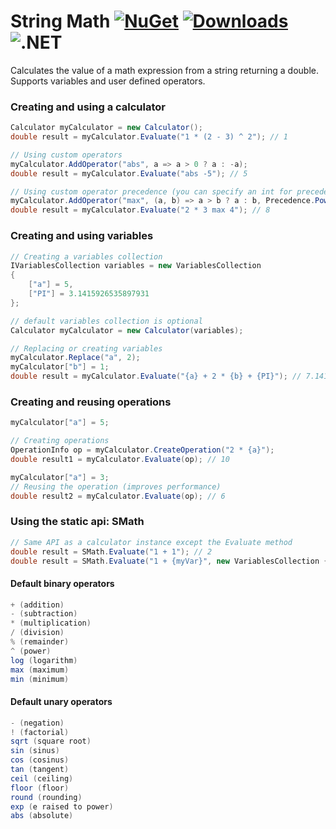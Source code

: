 # String Math [![NuGet](https://img.shields.io/nuget/v/StringMath?style=flat-square&logo=nuget)](https://www.nuget.org/packages/StringMath/) [![Downloads](https://img.shields.io/nuget/dt/StringMath?label=downloads&style=flat-square&logo=nuget)](https://www.nuget.org/packages/StringMath) ![.NET](https://img.shields.io/static/v1?label=%20&message=standard%202.0&color=5C2D91&style=flat-square&logo=.net)
Calculates the value of a math expression from a string returning a double.
Supports variables and user defined operators.

### Creating and using a calculator
```csharp
Calculator myCalculator = new Calculator();
double result = myCalculator.Evaluate("1 * (2 - 3) ^ 2"); // 1

// Using custom operators
myCalculator.AddOperator("abs", a => a > 0 ? a : -a);
double result = myCalculator.Evaluate("abs -5"); // 5

// Using custom operator precedence (you can specify an int for precedence)
myCalculator.AddOperator("max", (a, b) => a > b ? a : b, Precedence.Power);
double result = myCalculator.Evaluate("2 * 3 max 4"); // 8
```

### Creating and using variables
```csharp
// Creating a variables collection
IVariablesCollection variables = new VariablesCollection
{
	["a"] = 5,
	["PI"] = 3.1415926535897931
};

// default variables collection is optional
Calculator myCalculator = new Calculator(variables);

// Replacing or creating variables
myCalculator.Replace("a", 2);
myCalculator["b"] = 1;
double result = myCalculator.Evaluate("{a} + 2 * {b} + {PI}"); // 7.1415926535897931
```

### Creating and reusing operations
```csharp
myCalculator["a"] = 5;

// Creating operations
OperationInfo op = myCalculator.CreateOperation("2 * {a}");
double result1 = myCalculator.Evaluate(op); // 10

myCalculator["a"] = 3;
// Reusing the operation (improves performance)
double result2 = myCalculator.Evaluate(op); // 6
```

### Using the static api: SMath
```csharp
// Same API as a calculator instance except the Evaluate method
double result = SMath.Evaluate("1 + 1"); // 2
double result = SMath.Evaluate("1 + {myVar}", new VariablesCollection { ["myVar"] = 1 }); // 2
```

#### Default binary operators
```csharp
+ (addition)
- (subtraction)
* (multiplication)
/ (division)
% (remainder)
^ (power)
log (logarithm)
max (maximum)
min (minimum)
```

#### Default unary operators
```csharp
- (negation)
! (factorial)
sqrt (square root)
sin (sinus)
cos (cosinus)
tan (tangent)
ceil (ceiling)
floor (floor)
round (rounding)
exp (e raised to power)
abs (absolute)
```
